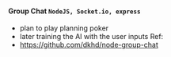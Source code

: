 #### Group Chat `NodeJS, Socket.io, express`
- plan to play planning poker
- later training the AI with the user inputs
Ref: 
- https://github.com/dkhd/node-group-chat
